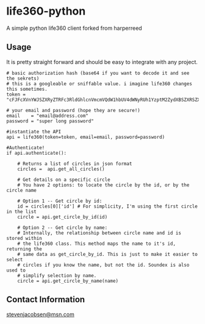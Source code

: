 # life360-python
A simple python life360 client forked from harperreed

## Usage

It is pretty straight forward and should be easy to integrate with any project.


    # basic authorization hash (base64 if you want to decode it and see the sekrets)
    # this is a googleable or sniffable value. i imagine life360 changes this sometimes.
    token = "cFJFcXVnYWJSZXRyZTRFc3RldGhlcnVmcmVQdW1hbUV4dWNyRUh1YzptM2ZydXBSZXRSZXN3ZXJFQ2hBUHJFOTZxYWtFZHI0Vg=="

    # your email and password (hope they are secure!)
    email    = "email@address.com"
    password = "super long password"

    #instantiate the API
    api = life360(token=token, email=email, password=password)

    #Authenticate!
    if api.authenticate():

        # Returns a list of circles in json format
        circles =  api.get_all_circles()

        # Get details on a specific circle
        # You have 2 options: to locate the circle by the id, or by the circle name

        # Option 1 -- Get circle by id:
        id = circles[0]['id'] # For simplicity, I'm using the first circle in the list
        circle = api.get_circle_by_id(id)

        # Option 2 -- Get circle by name:
        # Internally, the relationship between circle name and id is stored within
        # the life360 class. This method maps the name to it's id, returning the
        # same data as get_circle_by_id. This is just to make it easier to select
        # circles if you know the name, but not the id. Soundex is also used to
        # simplify selection by name.
        circle = api.get_circle_by_name(name)

## Contact Information

stevenjacobsen@msn.com

